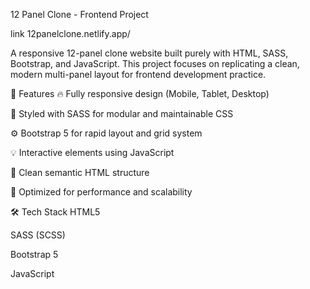 12 Panel Clone - Frontend Project

link 
12panelclone.netlify.app/

A responsive 12-panel clone website built purely with HTML, SASS, Bootstrap, and JavaScript. This project focuses on replicating a clean, modern multi-panel layout for frontend development practice.

🚀 Features
🔥 Fully responsive design (Mobile, Tablet, Desktop)

🎨 Styled with SASS for modular and maintainable CSS

⚙️ Bootstrap 5 for rapid layout and grid system

💡 Interactive elements using JavaScript

📄 Clean semantic HTML structure

🎯 Optimized for performance and scalability

🛠️ Tech Stack
HTML5

SASS (SCSS)

Bootstrap 5

JavaScript
